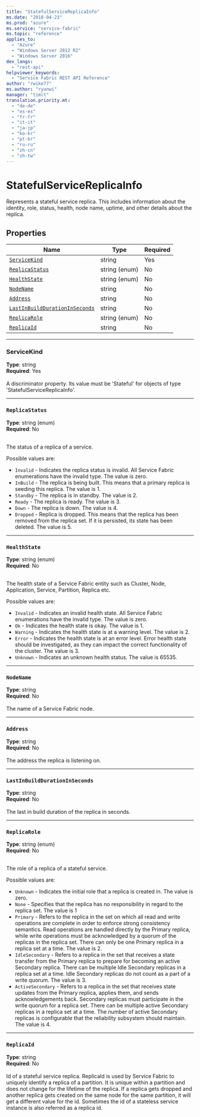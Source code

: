 ```yaml
---
title: "StatefulServiceReplicaInfo"
ms.date: "2018-04-23"
ms.prod: "azure"
ms.service: "service-fabric"
ms.topic: "reference"
applies_to: 
  - "Azure"
  - "Windows Server 2012 R2"
  - "Windows Server 2016"
dev_langs: 
  - "rest-api"
helpviewer_keywords: 
  - "Service Fabric REST API Reference"
author: "rwike77"
ms.author: "ryanwi"
manager: "timlt"
translation.priority.mt: 
  - "de-de"
  - "es-es"
  - "fr-fr"
  - "it-it"
  - "ja-jp"
  - "ko-kr"
  - "pt-br"
  - "ru-ru"
  - "zh-cn"
  - "zh-tw"
---
```

# StatefulServiceReplicaInfo

Represents a stateful service replica. This includes information about the identity, role, status, health, node name, uptime, and other details about the replica.

## Properties
| Name | Type | Required |
| --- | --- | --- |
| [`ServiceKind`](#servicekind) | string | Yes |
| [`ReplicaStatus`](#replicastatus) | string (enum) | No |
| [`HealthState`](#healthstate) | string (enum) | No |
| [`NodeName`](#nodename) | string | No |
| [`Address`](#address) | string | No |
| [`LastInBuildDurationInSeconds`](#lastinbuilddurationinseconds) | string | No |
| [`ReplicaRole`](#replicarole) | string (enum) | No |
| [`ReplicaId`](#replicaid) | string | No |

____
### ServiceKind
__Type__: string <br/>
__Required__: Yes <br/>
<br/>
A discriminator property. Its value must be 'Stateful' for objects of type 'StatefulServiceReplicaInfo'.

____
### `ReplicaStatus`
__Type__: string (enum) <br/>
__Required__: No<br/>
<br/>


The status of a replica of a service.

Possible values are: 

  - `Invalid` - Indicates the replica status is invalid. All Service Fabric enumerations have the invalid type. The value is zero.
  - `InBuild` - The replica is being built. This means that a primary replica is seeding this replica. The value is 1.
  - `Standby` - The replica is in standby. The value is 2.
  - `Ready` - The replica is ready. The value is 3.
  - `Down` - The replica is down. The value is 4.
  - `Dropped` - Replica is dropped. This means that the replica has been removed from the replica set. If it is persisted, its state has been deleted. The value is 5.



____
### `HealthState`
__Type__: string (enum) <br/>
__Required__: No<br/>
<br/>


The health state of a Service Fabric entity such as Cluster, Node, Application, Service, Partition, Replica etc.

Possible values are: 

  - `Invalid` - Indicates an invalid health state. All Service Fabric enumerations have the invalid type. The value is zero.
  - `Ok` - Indicates the health state is okay. The value is 1.
  - `Warning` - Indicates the health state is at a warning level. The value is 2.
  - `Error` - Indicates the health state is at an error level. Error health state should be investigated, as they can impact the correct functionality of the cluster. The value is 3.
  - `Unknown` - Indicates an unknown health status. The value is 65535.



____
### `NodeName`
__Type__: string <br/>
__Required__: No<br/>
<br/>
The name of a Service Fabric node.

____
### `Address`
__Type__: string <br/>
__Required__: No<br/>
<br/>
The address the replica is listening on.

____
### `LastInBuildDurationInSeconds`
__Type__: string <br/>
__Required__: No<br/>
<br/>
The last in build duration of the replica in seconds.

____
### `ReplicaRole`
__Type__: string (enum) <br/>
__Required__: No<br/>
<br/>


The role of a replica of a stateful service.

Possible values are: 

  - `Unknown` - Indicates the initial role that a replica is created in. The value is zero.
  - `None` - Specifies that the replica has no responsibility in regard to the replica set. The value is 1
  - `Primary` - Refers to the replica in the set on which all read and write operations are complete in order to enforce strong consistency semantics. Read operations are handled directly by the Primary replica, while write operations must be acknowledged by a quorum of the replicas in the replica set. There can only be one Primary replica in a replica set at a time. The value is 2.
  - `IdleSecondary` - Refers to a replica in the set that receives a state transfer from the Primary replica to prepare for becoming an active Secondary replica. There can be multiple Idle Secondary replicas in a replica set at a time. Idle Secondary replicas do not count as a part of a write quorum. The value is 3.
  - `ActiveSecondary` - Refers to a replica in the set that receives state updates from the Primary replica, applies them, and sends acknowledgements back. Secondary replicas must participate in the write quorum for a replica set. There can be multiple active Secondary replicas in a replica set at a time. The number of active Secondary replicas is configurable that the reliability subsystem should maintain. The value is 4.



____
### `ReplicaId`
__Type__: string <br/>
__Required__: No<br/>
<br/>
Id of a stateful service replica. ReplicaId is used by Service Fabric to uniquely identify a replica of a partition. It is unique within a partition and does not change for the lifetime of the replica. If a replica gets dropped and another replica gets created on the same node for the same partition, it will get a different value for the id. Sometimes the id of a stateless service instance is also referred as a replica id.
